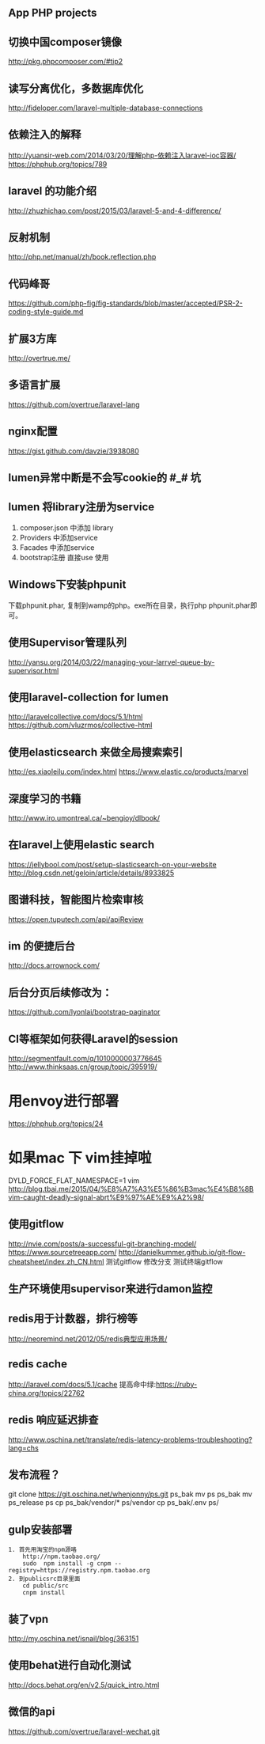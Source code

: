 ## App PHP projects 

## 切换中国composer镜像
http://pkg.phpcomposer.com/#tip2

## 读写分离优化，多数据库优化
http://fideloper.com/laravel-multiple-database-connections

## 依赖注入的解释
http://yuansir-web.com/2014/03/20/理解php-依赖注入laravel-ioc容器/
https://phphub.org/topics/789

## laravel 的功能介绍
http://zhuzhichao.com/post/2015/03/laravel-5-and-4-difference/

## 反射机制
http://php.net/manual/zh/book.reflection.php

## 代码峰哥
https://github.com/php-fig/fig-standards/blob/master/accepted/PSR-2-coding-style-guide.md

## 扩展3方库
http://overtrue.me/

## 多语言扩展
https://github.com/overtrue/laravel-lang

## nginx配置
https://gist.github.com/davzie/3938080

## lumen异常中断是不会写cookie的 #_# 坑

## lumen 将library注册为service
1. composer.json 中添加 library
2. Providers 中添加service
3. Facades 中添加service
4. bootstrap注册 直接use 使用


## Windows下安装phpunit

下载phpunit.phar, 复制到wamp的php。exe所在目录，执行php phpunit.phar即可。


## 使用Supervisor管理队列
http://yansu.org/2014/03/22/managing-your-larrvel-queue-by-supervisor.html

## 使用laravel-collection for lumen
http://laravelcollective.com/docs/5.1/html
https://github.com/vluzrmos/collective-html

## 使用elasticsearch 来做全局搜索索引
http://es.xiaoleilu.com/index.html
https://www.elastic.co/products/marvel

## 深度学习的书籍
http://www.iro.umontreal.ca/~bengioy/dlbook/


## 在laravel上使用elastic search
https://jellybool.com/post/setup-slasticsearch-on-your-website
http://blog.csdn.net/geloin/article/details/8933825

## 图谱科技，智能图片检索审核
https://open.tuputech.com/api/apiReview

## im 的便捷后台
http://docs.arrownock.com/

## 后台分页后续修改为：
https://github.com/lyonlai/bootstrap-paginator

## CI等框架如何获得Laravel的session
http://segmentfault.com/q/1010000003776645
http://www.thinksaas.cn/group/topic/395919/

# 用envoy进行部署
https://phphub.org/topics/24

# 如果mac 下 vim挂掉啦
DYLD_FORCE_FLAT_NAMESPACE=1 vim
http://blog.tbai.me/2015/04/%E8%A7%A3%E5%86%B3mac%E4%B8%8Bvim-caught-deadly-signal-abrt%E9%97%AE%E9%A2%98/

## 使用gitflow
http://nvie.com/posts/a-successful-git-branching-model/
https://www.sourcetreeapp.com/
http://danielkummer.github.io/git-flow-cheatsheet/index.zh_CN.html
测试gitflow 修改分支
测试终端gitflow

## 生产环境使用supervisor来进行damon监控

## redis用于计数器，排行榜等
http://neoremind.net/2012/05/redis典型应用场景/
## redis cache
http://laravel.com/docs/5.1/cache
提高命中绿:https://ruby-china.org/topics/22762
## redis 响应延迟排查
http://www.oschina.net/translate/redis-latency-problems-troubleshooting?lang=chs

## 发布流程？
git clone https://git.oschina.net/whenjonny/ps.git ps_bak
mv ps ps_bak
mv ps_release ps
cp ps_bak/vendor/* ps/vendor
cp ps_bak/.env ps/

## gulp安装部署

    1. 首先用淘宝的npm源咯
        http://npm.taobao.org/   
        sudo  npm install -g cnpm --registry=https://registry.npm.taobao.org
    2. 到publicsrc目录里面 
        cd public/src
        cnpm install

## 装了vpn
http://my.oschina.net/isnail/blog/363151

## 使用behat进行自动化测试
http://docs.behat.org/en/v2.5/quick_intro.html

## 微信的api
https://github.com/overtrue/laravel-wechat.git

